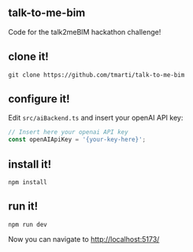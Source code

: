## talk-to-me-bim

Code for the talk2meBIM hackathon challenge!

## clone it!

```
git clone https://github.com/tmarti/talk-to-me-bim
```

## configure it!

Edit `src/aiBackend.ts` and insert your openAI API key:

```ts
// Insert here your openai API key
const openAIApiKey = '{your-key-here}';
```

## install it!

```
npm install
```

## run it!

```
npm run dev
```

Now you can navigate to [http://localhost:5173/](http://localhost:5173/)


